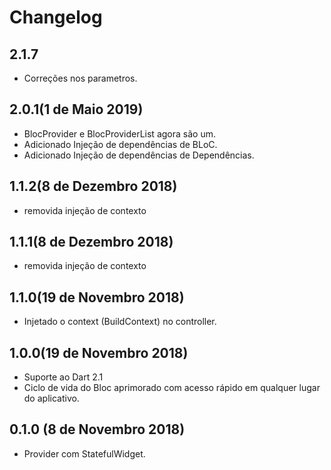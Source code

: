 # Changelog

## 2.1.7
- Correções nos parametros.

## 2.0.1(1 de Maio 2019)
- BlocProvider e BlocProviderList agora são um.
- Adicionado Injeção de dependências de BLoC.
- Adicionado Injeção de dependências de Dependências.

## 1.1.2(8 de Dezembro 2018)
- removida injeção de contexto

## 1.1.1(8 de Dezembro 2018)
- removida injeção de contexto

## 1.1.0(19 de Novembro 2018)
- Injetado o context (BuildContext) no controller.

## 1.0.0(19 de Novembro 2018)
- Suporte ao Dart 2.1
- Ciclo de vida do Bloc aprimorado com acesso rápido em qualquer lugar do aplicativo.

## 0.1.0 (8 de Novembro 2018)
- Provider com StatefulWidget.